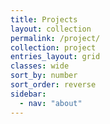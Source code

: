 ```yaml
---
title: Projects
layout: collection
permalink: /project/
collection: project
entries_layout: grid
classes: wide
sort_by: number
sort_order: reverse
sidebar:
  - nav: "about"
---
```


